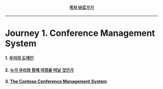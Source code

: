 <div align="center">

#### [목차 바로가기](https://github.com/dhslrl321/cqrs-journey-guide-korean/blob/master/Table%20of%20Contents.md)

</div>

---

# Journey 1. Conference Management System

#### 1. [우리의 도메인](https://github.com/dhslrl321/cqrs-journey-guide-korean/blob/master/part01-journey/journey01/01.우리의%20도메인.md)

#### 2. [누가 우리와 함께 여정을 떠날 것인가](https://github.com/dhslrl321/cqrs-journey-guide-korean/blob/master/part01-journey/journey01/02.누가%20우리와%20함께%20여정을%20떠날%20것인가.md)

#### 3. [The Contoso Conference Management System](https://github.com/dhslrl321/cqrs-journey-guide-korean/blob/master/part01-journey/journey01/03.The%20Contoso%20Conference%20Management%20System.md)
